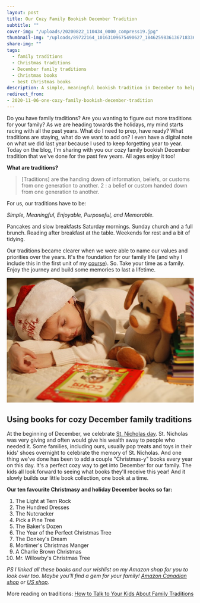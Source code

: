 ```yaml
---
layout: post
title: Our Cozy Family Bookish December Tradition
subtitle: ""
cover-img: "/uploads/20200822_110434_0000_compress19.jpg"
thumbnail-img: "/uploads/89722164_10163109675490627_1846259836136718336_o.jpg"
share-img: ""
tags:
  - family traditions
  - Christmas traditions
  - December family traditions
  - Christmas books
  - best Christmas books
description: A simple, meaningful bookish tradition in December to help bring the family closer together and enjoy family time.
redirect_from:
- 2020-11-06-one-cozy-family-bookish-december-tradition
---
```


Do you have family traditions? Are you wanting to figure out more traditions for your family? As we are heading towards the holidays, my mind starts racing with all the past years. What do I need to prep, have ready? What traditions are staying, what do we want to add on? I even have a digital note on what we did last year because I used to keep forgetting year to year. Today on the blog, I'm sharing with you our cozy family bookish December tradition that we've done for the past few years. All ages enjoy it too!

**What are traditions?**

> \[Traditions\] are the handing down of information, beliefs, or customs from one generation to another. 2 : a belief or custom handed down from one generation to another.

⁣For us, our traditions have to be:

_Simple,⁣ Meaningful,⁣ Enjoyable, ⁣Purposeful,⁣ and Memorable._

⁣Pancakes and slow breakfasts Saturday mornings. Sunday church and a full brunch. Reading after breakfast at the table. Weekends for rest and a bit of tidying. ⁣

⁣Our traditions became clearer when we were able to name our values and priorities over the years. It's the foundation for our family life (and why I include this in the first unit of my [course](www.eastcoastkelly.com/course)). ⁣⁣So. Take your time as a family. Enjoy the journey and build some memories to last a lifetime.

![A baby boy sleeping with books.](/uploads/book-1966235_640.jpg "boysleeping")

## Using books for cozy December family traditions

At the beginning of December, we celebrate [St. Nicholas day](https://www.nationalgeographic.com/news/2018/12/131219-santa-claus-origin-history-christmas-facts-st-nicholas/). St. Nicholas was very giving and often would give his wealth away to people who needed it. Some families, including ours, usually pop treats and toys in their kids' shoes overnight to celebrate the memory of St. Nicholas. And one thing we've done has been to add a couple "Christmas-y" books every year on this day. It's a perfect cozy way to get into December for our family. The kids all look forward to seeing what books they'll receive this year! And it slowly builds our little book collection, one book at a time.

**Our ten favourite Christmasy and holiday December books so far:**

1.  The Light at Tern Rock
2.  The Hundred Dresses
3.  The Nutcracker
4.  Pick a Pine Tree
5.  The Baker's Dozen
6.  The Year of the Perfect Christmas Tree
7.  The Donkey's Dream
8.  Mortimer's Christmas Manger
9.  A Charlie Brown Christmas
10. Mr. Willowby's Christmas Tree

_PS I linked all these books and our wishlist on my Amazon shop for you to look over too. Maybe you'll find a gem for your family!_ [_Amazon Canadian shop_](www.amazon.ca/shop/eastcoastkelly) _or_ [_US shop_](www.amazon.com/shop/eastcoastkelly)_._

More reading on traditions: [How to Talk to Your Kids About Family Traditions](https://time.com/4143024/how-to-talk-to-your-kids-about-family-traditions/)
